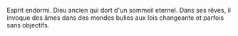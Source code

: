 Esprit endormi.
Dieu ancien qui dort d'un sommeil eternel. Dans ses rêves, il invoque des âmes dans des mondes bulles aux lois changeante et parfois sans objectifs.